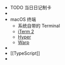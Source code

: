 - TODO  当日日记制卡
-
- macOS 终端
	- 系统自带的 Terminal
	- [iTerm 2](https://iterm2.com/)
	- [Hyper](https://hyper.is/)
	- [Warp](https://www.warp.dev/)
-
- [[TypeScript]]
-